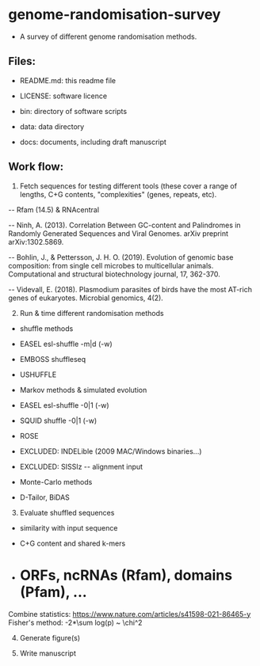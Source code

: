 # genome-randomisation-survey

* A survey of different genome randomisation methods.


## Files:

* README.md: this readme file

* LICENSE: software licence 

* bin: directory of software scripts

* data: data directory

* docs: documents, including draft manuscript

## Work flow:

1. Fetch sequences for testing different tools (these cover a range of lengths, C+G contents, "complexities" (genes, repeats, etc).

-- Rfam (14.5) & RNAcentral

-- Ninh, A. (2013). Correlation Between GC-content and Palindromes in Randomly Generated Sequences and Viral Genomes. arXiv preprint arXiv:1302.5869.

-- Bohlin, J., & Pettersson, J. H. O. (2019). Evolution of genomic base composition: from single cell microbes to multicellular animals. Computational and structural biotechnology journal, 17, 362-370.

-- Videvall, E. (2018). Plasmodium parasites of birds have the most AT-rich genes of eukaryotes. Microbial genomics, 4(2).

2. Run & time different randomisation methods

* shuffle methods

 * EASEL  esl-shuffle -m|d (-w)

 * EMBOSS shuffleseq 

 * USHUFFLE

* Markov methods & simulated evolution

 * EASEL esl-shuffle -0|1 (-w) 

 * SQUID shuffle -0|1 (-w) 

 * ROSE

 * EXCLUDED: INDELible (2009 MAC/Windows binaries...)

 * EXCLUDED: SISSIz  -- alignment input

* Monte-Carlo methods

 * D-Tailor, BiDAS

3. Evaluate shuffled sequences

 * similarity with input sequence

 * C+G content and shared k-mers

 * # ORFs, ncRNAs (Rfam), domains (Pfam), ...

 Combine statistics:
https://www.nature.com/articles/s41598-021-86465-y
 	 Fisher's method:
	 -2*\sum log(p)  ~ \chi^2


4. Generate figure(s)

5. Write manuscript






 






